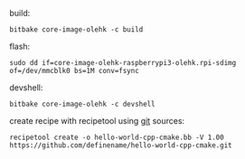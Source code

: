 build:

`bitbake core-image-olehk -c build`

flash:

`sudo dd if=core-image-olehk-raspberrypi3-olehk.rpi-sdimg of=/dev/mmcblk0 bs=1M conv=fsync`

devshell:

`bitbake core-image-olehk -c devshell`

create recipe with recipetool using [git](https://github.com/definename/hello-world-cpp-cmake) sources:

`recipetool create -o hello-world-cpp-cmake.bb -V 1.00 https://github.com/definename/hello-world-cpp-cmake.git`
